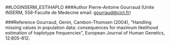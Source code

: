 ##LOGINSERM_ESTIHAPLO
###Author
Pierre-Antoine Gourraud (Unite INSERM, 558-Faculte de Medecine email: gourraud@cict.fr)

###Reference
Gourraud, Genin, Cambon-Thomsen (2004), "Handling missing values in population data: consequences for maximum likelihood estimation of haplotype frequencies", European Journal of Human Genetics, 12:805-812.


